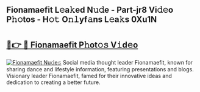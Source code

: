 ## Fionamaefit L𝚎a𝚔ed N𝚞𝚍e - Part-jr8 Vi𝚍𝚎o P𝚑𝚘tos - H𝚘𝚝 O𝚗𝚕yf𝚊ns L𝚎a𝚔s 0Xu1N

# <h2><a href="http://kf989l.oniu.top/?m=Fionamaefit">🔗👉 🔴 Fionamaefit P𝚑ot𝚘𝚜 V𝚒d𝚎o</a></h2>

[![Fionamaefit Nu𝚍e𝚜](https://i.imgur.com/0qMVB7G.gif)](http://kf989l.oniu.top/?m=Fionamaefit)
Social media thought leader Fionamaefit, known for sharing dance and lifestyle information, featuring presentations and blogs. Visionary leader Fionamaefit, famed for their innovative ideas and dedication to creating a better future.  
